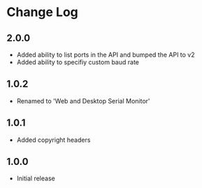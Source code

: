 # Change Log

## 2.0.0
- Added ability to list ports in the API and bumped the API to v2
- Added ability to specifiy custom baud rate

## 1.0.2
- Renamed to 'Web and Desktop Serial Monitor'

## 1.0.1
- Added copyright headers

## 1.0.0
- Initial release
